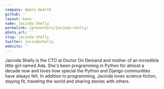 ```yaml
---
company: Apéro Health
github: ''
layout: base
name: Jacinda Shelly
permalink: /presenters/jacinda-shelly/
photo_url: ''
slug: jacinda-shelly
twitter: jacindashelly
website: ''
---
```


Jacinda Shelly is the CTO at Doctor On Demand and mother of an incredible little girl named Ada.  She's been programming in Python for almost a decade now and loves how special the Python and Django communities have always felt. In addition to programming, Jacinda loves science fiction, staying fit, traveling the world and sharing stories with others.